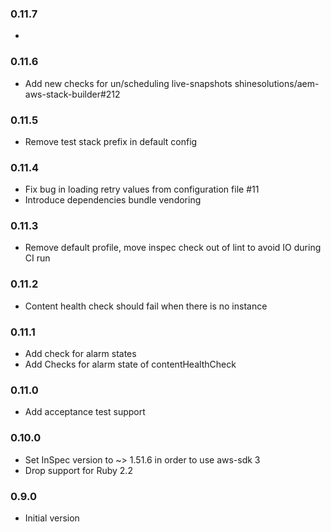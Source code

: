 ### 0.11.7
*

### 0.11.6
* Add new checks for un/scheduling live-snapshots shinesolutions/aem-aws-stack-builder#212

### 0.11.5
* Remove test stack prefix in default config

### 0.11.4
* Fix bug in loading retry values from configuration file #11
* Introduce dependencies bundle vendoring

### 0.11.3
* Remove default profile, move inspec check out of lint to avoid IO during CI run

### 0.11.2
* Content health check should fail when there is no instance

### 0.11.1
* Add check for alarm states
* Add Checks for alarm state of contentHealthCheck

### 0.11.0
* Add acceptance test support

### 0.10.0
* Set InSpec version to ~> 1.51.6 in order to use aws-sdk 3
* Drop support for Ruby 2.2

### 0.9.0
* Initial version
